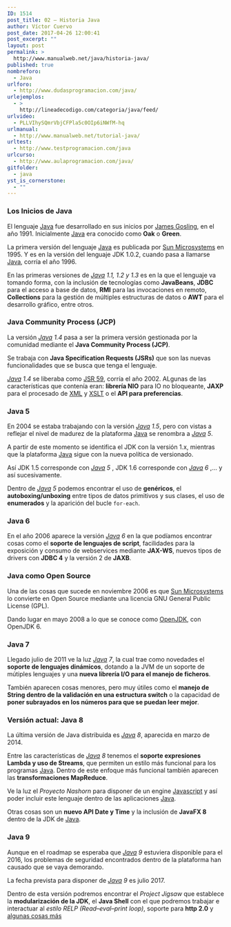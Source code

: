 ```yaml
---
ID: 1514
post_title: 02 – Historia Java
author: Víctor Cuervo
post_date: 2017-04-26 12:00:41
post_excerpt: ""
layout: post
permalink: >
  http://www.manualweb.net/java/historia-java/
published: true
nombreforo:
  - Java
urlforo:
  - http://www.dudasprogramacion.com/java/
urlejemplos:
  - >
    http://lineadecodigo.com/categoria/java/feed/
urlvideo:
  - PLLVIhySQmrVbjCFPla5c0OIp6iNWfM-hq
urlmanual:
  - http://www.manualweb.net/tutorial-java/
urltest:
  - http://www.testprogramacion.com/java
urlcurso:
  - http://www.aulaprogramacion.com/java/
gitfolder:
  - java
yst_is_cornerstone:
  - ""
---
```

### Los Inicios de Java

El lenguaje [Java][1] fue desarrollado en sus inicios por [James Gosling][2], en el año 1991. Inicialmente [Java][1] era conocido como **Oak** o **Green**.

La primera versión del lenguaje [Java][1] es publicada por [Sun Microsystems][3] en 1995. Y es en la versión del lenguaje JDK 1.0.2, cuando pasa a llamarse [Java][1], corría el año 1996.

En las primeras versiones de *[Java][1] 1.1, 1.2 y 1.3* es en la que el lenguaje va tomando forma, con la inclusión de tecnologías como **JavaBeans**, **JDBC** para el acceso a base de datos, **RMI** para las invocaciones en remoto, **Collections** para la gestión de múltiples estructuras de datos o **AWT** para el desarrollo gráfico, entre otros.

### Java Community Process (JCP)

La versión *[Java][1] 1.4* pasa a ser la primera versión gestionada por la comunidad mediante el **Java Community Process (JCP)**.

Se trabaja con **Java Specification Requests (JSRs)** que son las nuevas funcionalidades que se busca que tenga el lenguaje.

*[Java][1] 1.4* se liberaba como [JSR 59][4], corría el año 2002. ALgunas de las características que contenía eran: **librería NIO** para IO no bloqueante, **JAXP** para el procesado de [XML][5] y [XSLT][6] o el **API para preferencias**.

### Java 5

En 2004 se estaba trabajando con la versión *[Java][1] 1.5*, pero con vistas a reflejar el nivel de madurez de la plataforma [Java][1] se renombra a *[Java][1] 5*.

A partir de este momento se identifica el JDK con la versión 1.x, mientras que la plataforma [Java][1] sigue con la nueva política de versionado.

Así JDK 1.5 corresponde con *[Java][1] 5* , JDK 1.6 corresponde con *[Java][1] 6* ,... y así sucesivamente.

Dentro de *[Java][1] 5* podemos encontrar el uso de **genéricos**, el **autoboxing/unboxing** entre tipos de datos primitivos y sus clases, el uso de **enumerados** y la aparición del bucle `for-each`.

### Java 6

En el año 2006 aparece la versión *[Java][1] 6* en la que podíamos encontrar cosas como el **soporte de lenguajes de script**, facilidades para la exposición y consumo de webservices mediante **JAX-WS**, nuevos tipos de drivers con **JDBC 4** y la versión 2 de **JAXB**.

### Java como Open Source

Una de las cosas que sucede en noviembre 2006 es que [Sun Microsystems][3] lo convierte en Open Source mediante una licencia GNU General Public License (GPL).

Dando lugar en mayo 2008 a lo que se conoce como [OpenJDK][7], con OpenJDK 6.

### Java 7

Llegado julio de 2011 ve la luz *[Java][1] 7*, la cual trae como novedades el **soporte de lenguajes dinámicos**, dotando a la JVM de un soporte de mútiples lenguajes y una **nueva librería I/O para el manejo de ficheros**.

También aparecen cosas menores, pero muy útiles como el **manejo de String dentro de la validación en una estructura switch** o la capacidad de **poner subrayados en los números para que se puedan leer mejor**.

### Versión actual: Java 8

La última versión de Java distribuida es *[Java][1] 8*, aparecida en marzo de 2014.

Entre las características de *[Java][1] 8* tenemos el **soporte expresiones Lambda y uso de Streams**, que permiten un estilo más funcional para los programas [Java][1]. Dentro de este enfoque más funcional también aparecen las **transformaciones MapReduce**.

Ve la luz el *Proyecto Nashorn* para disponer de un engine [Javascript][8] y así poder incluir este lenguaje dentro de las aplicaciones [Java][1].

Otras cosas son un **nuevo API Date y Time** y la inclusión de **JavaFX 8** dentro de la JDK de [Java][1].

### Java 9

Aunque en el roadmap se esperaba que *[Java][1] 9* estuviera disponible para el 2016, los problemas de seguridad encontrados dentro de la plataforma han causado que se vaya demorando.

La fecha prevista para disponer de *[Java][1] 9* es julio 2017.

Dentro de esta versión podremos encontrar el *Project Jigsaw* que establece la **modularización de la JDK**, el **Java Shell** con el que podremos trabajar e interactuar al *estilo RELP (Read–eval–print loop)*, soporte para **http 2.0** y [algunas cosas más][9]

 [1]: http://www.manualweb.net/tutorial-java/ "Manual Java"
 [2]: https://www.linkedin.com/in/jamesgosling/
 [3]: https://en.wikipedia.org/wiki/Sun_Microsystems
 [4]: https://www.jcp.org/en/jsr/detail?id=59
 [5]: http://www.manualweb.net/tutorial-xml/ "Manual XML"
 [6]: http://www.manualweb.net/tutorial-xslt/ "Manual XSLT"
 [7]: http://openjdk.java.net/
 [8]: http://www.manualweb.net/tutorial-javascript/ "Manual Javascript"
 [9]: http://blog.takipi.com/5-features-in-java-9-that-will-change-how-you-develop-software-and-2-that-wont/